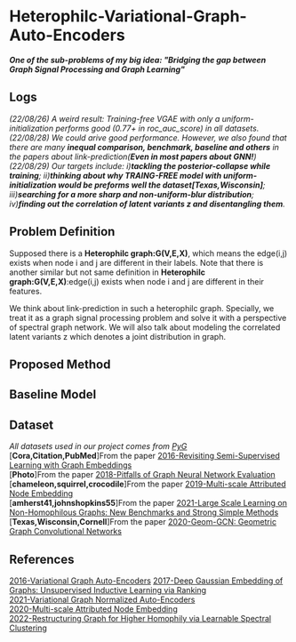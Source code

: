 # Heterophilc-Variational-Graph-Auto-Encoders
***One of the sub-problems of my big idea: "Bridging the gap between Graph Signal Processing and Graph Learning"***  
## Logs  
*(22/08/26) A weird result: Training-free VGAE with only a uniform-initialization performs good (0.77+ in roc_auc_score) in all datasets.*  
*(22/08/28) We could arive good performance. However, we also found that there are many **inequal comparison, benchmark, baseline and others** in the papers about link-prediction(**Even in most papers about GNN!**)*  
*(22/08/29) Our targets include: i)**tackling the posterior-collapse while training**; ii)**thinking about why TRAING-FREE model with uniform-initialization would be preforms well the dataset[Texas,Wisconsin]**; iii)**searching for a more sharp and non-uniform-blur distribution**; iv)**finding out the correlation of latent variants z and disentangling them**.*  
## Problem Definition 
Supposed there is a **Heterophilc graph:G(V,E,X)**, which means the edge(i,j) exists when node i and j are different in their labels. Note that there is another similar but not same definition in **Heterophilc graph:G(V,E,X)**:edge(i,j) exists when node i and j are different in their features.  
  
We think about link-prediction in such a heterophilc graph. Specially, we treat it as a graph signal processing problem and solve it with a perspective of spectral graph network. We will also talk about modeling the correlated latent variants z which denotes a joint distribution in graph.  
## Proposed Method  
## Baseline Model  
## Dataset  
*All datasets used in our project comes from [PyG](https://pytorch-geometric.readthedocs.io/en/latest/index.html)*  
[**Cora,Citation,PubMed**]From the paper [2016-Revisiting Semi-Supervised Learning with Graph Embeddings](https://arxiv.org/abs/1603.08861)  
[**Photo**]From the paper [2018-Pitfalls of Graph Neural Network Evaluation](https://arxiv.org/abs/1811.05868)  
[**chameleon,squirrel,crocodile**]From the paper [2019-Multi-scale Attributed Node Embedding](https://arxiv.org/abs/1909.13021)  
[**amherst41,johnshopkins55**]From the paper [2021-Large Scale Learning on Non-Homophilous Graphs: New Benchmarks and Strong Simple Methods](https://arxiv.org/abs/2110.14446)  
[**Texas,Wisconsin,Cornell**]From the paper [2020-Geom-GCN: Geometric Graph Convolutional Networks](https://arxiv.org/abs/2002.05287)  
## References  
[2016-Variational Graph Auto-Encoders](https://arxiv.org/abs/1611.07308)
[2017-Deep Gaussian Embedding of Graphs: Unsupervised Inductive Learning via Ranking](https://arxiv.org/abs/1707.03815)  
[2021-Variational Graph Normalized Auto-Encoders](https://arxiv.org/abs/2108.08046)  
[2020-Multi-scale Attributed Node Embedding](https://arxiv.org/abs/1909.13021)  
[2022-Restructuring Graph for Higher Homophily via Learnable Spectral Clustering](https://arxiv.org/abs/2206.02386)  
